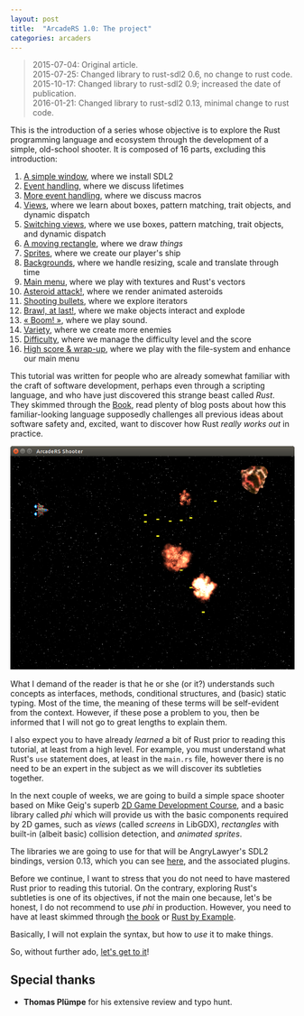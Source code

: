 ```yaml
---
layout: post
title:  "ArcadeRS 1.0: The project"
categories: arcaders
---
```


> 2015-07-04: Original article.  
> 2015-07-25: Changed library to rust-sdl2 0.6, no change to rust code.  
> 2015-10-17: Changed library to rust-sdl2 0.9; increased the date of publication.  
> 2016-01-21: Changed library to rust-sdl2 0.13, minimal change to rust code.


This is the introduction of a series whose objective is to explore the Rust
programming language and ecosystem through the development of a simple,
old-school shooter. It is composed of 16 parts, excluding this introduction:

1. [A simple window](/arcaders/arcaders-1-1/), where we install SDL2
2. [Event handling](/arcaders/arcaders-1-2/), where we discuss lifetimes
3. [More event handling](/arcaders/arcaders-1-3/), where we discuss macros
4. [Views](/arcaders/arcaders-1-4/), where we learn about boxes, pattern matching, trait objects, and dynamic dispatch
5. [Switching views](/arcaders/arcaders-1-5/), where we use boxes, pattern matching, trait objects, and dynamic dispatch
6. [A moving rectangle](/arcaders/arcaders-1-6/), where we draw _things_
7. [Sprites](/arcaders/arcaders-1-7/), where we create our player's ship
8. [Backgrounds](/arcaders/arcaders-1-8/), where we handle resizing, scale and translate through time
9. [Main menu](/arcaders/arcaders-1-9), where we play with textures and Rust's vectors
10. [Asteroid attack!](/arcaders/arcaders-1-10), where we render animated asteroids
11. [Shooting bullets](/arcaders/arcaders-1-11), where we explore iterators
12. [Brawl, at last!](/arcaders/arcaders-1-12), where we make objects interact and explode
13. [« Boom! »](#), where we play sound.
14. [Variety](#), where we create more enemies
15. [Difficulty](#), where we manage the difficulty level and the score
16. [High score & wrap-up](#), where we play with the file-system and enhance our main menu

<!--IDEA
* Tween views?
* Better error handling?
-->


This tutorial was written for people who are already somewhat familiar with the
craft of software development, perhaps even through a scripting language, and
who have just discovered this strange beast called _Rust_. They skimmed through
the [Book](https://doc.rust-lang.org/book/), read plenty of blog posts about
how this familiar-looking language supposedly challenges all previous ideas
about software safety and, excited, want to discover how Rust _really works out_
in practice.

![The result of the 12th episode](/images/arcade-20.png)

What I demand of the reader is that he or she (or it?) understands such concepts
as interfaces, methods, conditional structures, and (basic) static typing. Most
of the time, the meaning of these terms will be self-evident from the context.
However, if these pose a problem to you, then be informed that I will not go to
great lengths to explain them.

I also expect you to have already _learned_ a bit of Rust prior to reading this
tutorial, at least from a high level. For example, you must understand what
Rust's `use` statement does, at least in the `main.rs` file, however there is
no need to be an expert in the subject as we will discover its subtleties
together.

In the next couple of weeks, we are going to build a simple space shooter based
on Mike Geig's superb [2D Game Development Course](http://fixbyproximity.com/2d-game-development-course/),
and a basic library called _phi_ which will provide us with the basic components
required by 2D games, such as _views_ (called _screens_ in LibGDX), _rectangles_
with built-in (albeit basic) collision detection, and _animated sprites_.

The libraries we are going to use for that will be AngryLawyer's SDL2 bindings,
version 0.13, which you can see [here](https://github.com/AngryLawyer/rust-sdl2),
and the associated plugins.

Before we continue, I want to stress that you do not need to have mastered Rust
prior to reading this tutorial. On the contrary, exploring Rust's subtleties is
one of its objectives, if not the main one because, let's be honest, I do not
recommend to use _phi_ in production. However, you need to have at least
skimmed through [the book](https://doc.rust-lang.org/book/README.html) or
[Rust by Example](http://rustbyexample.com/).

Basically, I will not explain the syntax, but how to _use_ it to make things.

So, without further ado, [let's get to it](/arcaders/arcaders-1-1)!

## Special thanks

* __Thomas Pl&uuml;mpe__ for his extensive review and typo hunt.
